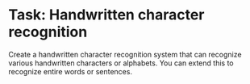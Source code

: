 # Task: Handwritten character recognition
Create a handwritten character recognition system that can recognize various handwritten characters or alphabets. You can extend this to recognize entire words or sentences.
